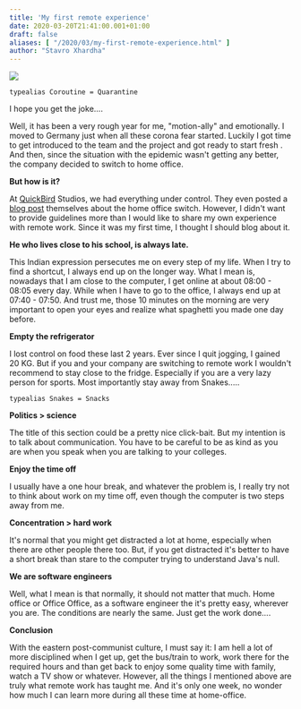 ```yaml
---
title: 'My first remote experience'
date: 2020-03-20T21:41:00.001+01:00
draft: false
aliases: [ "/2020/03/my-first-remote-experience.html" ]
author: "Stavro Xhardha"
---
```


[![](https://1.bp.blogspot.com/-9Ns2DYwYTLU/XnUmLQPBdGI/AAAAAAAASTA/4JmjTcmyXPEy3sup5OQuhwsqUI-46j6VwCLcBGAsYHQ/s1600/dillon-shook-3iPKIXVXv_U-unsplash.jpg)](https://1.bp.blogspot.com/-9Ns2DYwYTLU/XnUmLQPBdGI/AAAAAAAASTA/4JmjTcmyXPEy3sup5OQuhwsqUI-46j6VwCLcBGAsYHQ/s1600/dillon-shook-3iPKIXVXv_U-unsplash.jpg)

  
  
```
typealias Coroutine = Quarantine
```  
I hope you get the joke....  
  
Well, it has been a very rough year for me, "motion-ally" and emotionally. I moved to Germany just when all these corona fear started. Luckily I got time to get introduced to the team and the project and got ready to start fresh . And then, since the situation with the epidemic wasn't getting any better, the company decided to switch to home office.  
  
**But how is it?**  
  
At [QuickBird](https://quickbirdstudios.com/) Studios, we had everything under control. They even posted a [blog post](https://quickbirdstudios.com/blog/remote-work-team-template/) themselves about the home office switch. However, I didn't want to provide guidelines more than I would like to share my own experience with remote work. Since it was my first time, I thought I should blog about it.  
  
**He who lives close to his school, is always late.**  
  
This Indian expression persecutes me on every step of my life. When I try to find a shortcut, I always end up on the longer way. What I mean is, nowadays that I am close to the computer, I get online at about 08:00 - 08:05 every day. While when I have to go to the office, I always end up at 07:40 - 07:50. And trust me, those 10 minutes on the morning are very important to open your eyes and realize what spaghetti you made one day before.  
  
**Empty the refrigerator**  
  
I lost control on food these last 2 years. Ever since I quit jogging, I gained 20 KG. But if you and your company are switching to remote work I wouldn't recommend to stay close to the fridge. Especially if you are a very lazy person for sports. Most importantly stay away from Snakes.....  
  
```
typealias Snakes = Snacks
```  
**Politics > science**  
  
The title of this section could be a pretty nice click-bait. But my intention is to talk about communication. You have to be careful to be as kind as you are when you speak when you are talking to your colleges.  
  
**Enjoy the time off**  
  
I usually have a one hour break, and whatever the problem is, I really try not to think about work on my time off, even though the computer is two steps away from me.  
  
**Concentration > hard work**  
  
It's normal that you might get distracted a lot at home, especially when there are other people there too. But, if you get distracted it's better to have a short break than stare to the computer trying to understand Java's null.  
  
**We are software engineers**  
  
Well, what I mean is that normally, it should not matter that much. Home office or Office Office, as a software engineer the it's pretty easy, wherever you are. The conditions are nearly the same. Just get the work done....  
  
**Conclusion**  
  
With the eastern post-communist culture, I must say it: I am hell a lot of more disciplined when I get up, get the bus/train to work, work there for the required hours and than get back to enjoy some quality time with family, watch a TV show or whatever. However, all the things I mentioned above are truly what remote work has taught me. And it's only one week, no wonder how much I can learn more during all these time at home-office.